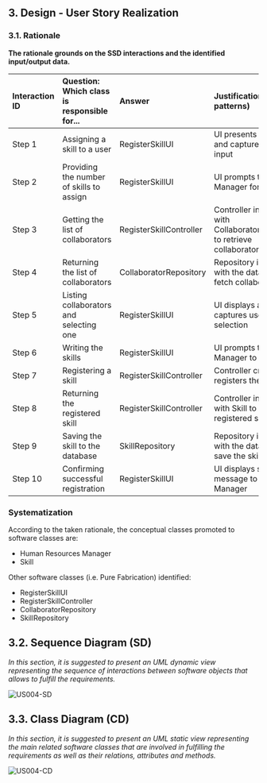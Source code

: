## 3. Design - User Story Realization

### 3.1. Rationale

**The rationale grounds on the SSD interactions and the identified input/output data.**

| Interaction ID | Question: Which class is responsible for... | Answer  | Justification (with patterns)  |
|:---------------|:--------------------- |:------------|:---------------------------- |
| Step 1  		     |	Assigning a skill to a user						 | RegisterSkillUI            | UI presents options and captures user input                             |
| Step 2  		     |	Providing the number of skills to assign					 | RegisterSkillUI            |  UI prompts the HR Manager for input                            |
| Step 3  		     |	Getting the list of collaborators						 | RegisterSkillController            | Controller interacts with CollaboratorRepository to retrieve collaborators                             |
| Step 4  		     |	Returning the list of collaborators						 | CollaboratorRepository            |  Repository interacts with the database to fetch collaborators                            |
| Step 5  		     |	Listing collaborators and selecting one						 | RegisterSkillUI            | UI displays a list and captures user selection                             |
| Step 6  		     |	Writing the skills						 | RegisterSkillUI            | UI prompts the HR Manager to input skills                             |              
| Step 7  		     |	Registering a skill						 | RegisterSkillController            |  Controller creates and registers the skill                            |
| Step 8  		     |	Returning the registered skill						 | RegisterSkillController            |  Controller interacts with Skill to return the registered skill                            |
| Step 9         |  Saving the skill to the database                                    |  SkillRepository                    | Repository interacts with the database to save the skill                             |
| Step 10        |  Confirming successful registration                                    | RegisterSkillUI                     | UI displays success message to HR Manager                             |

### Systematization ##

According to the taken rationale, the conceptual classes promoted to software classes are:

* Human Resources Manager
* Skill

Other software classes (i.e. Pure Fabrication) identified:

* RegisterSkillUI
* RegisterSkillController
* CollaboratorRepository
* SkillRepository

## 3.2. Sequence Diagram (SD)

_In this section, it is suggested to present an UML dynamic view representing the sequence of interactions between software objects that allows to fulfill the requirements._

![US004-SD](svg/us004-sequence-diagram.svg)

## 3.3. Class Diagram (CD)

_In this section, it is suggested to present an UML static view representing the main related software classes that are involved in fulfilling the requirements as well as their relations, attributes and methods._

![US004-CD](svg/us004-class-diagram.svg)
